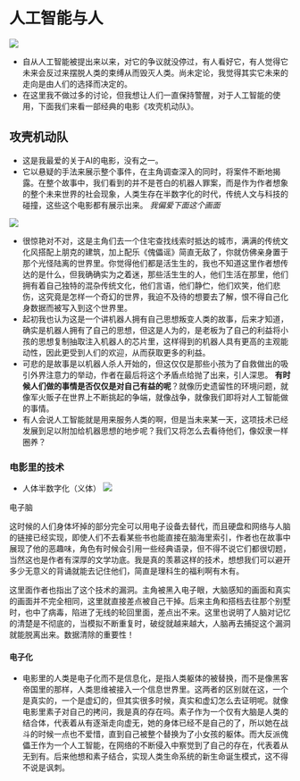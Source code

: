# 人工智能与人
![](images/攻2.jpg)

* 自从人工智能被提出来以来，对它的争议就没停过，有人看好它，有人觉得它未来会反过来摆脱人类的束缚从而毁灭人类。尚未定论，我觉得其实它未来的走向是由人们的选择而决定的。
* 在这里我不做过多的讨论，但我想让人们一直保持警醒，对于人工智能的使用，下面我们来看一部经典的电影《攻壳机动队》。
## 攻壳机动队
* 这是我最爱的关于AI的电影，没有之一。
* 它以悬疑的手法来展示整个事件，在主角调查深入的同时，将案件不断地揭露。在整个故事中，我们看到的并不是苍白的机器人罪案，而是作为作者想象的整个未来世界的社会现象，人类生存在半数字化的时代，传统人文与科技的碰撞，这些这个电影都有展示出来。
*我偏爱下面这个画面*

![](images/攻1.jpg)

* 很惊艳对不对，这是主角们去一个住宅查找线索时抵达的城市，满满的传统文化风搭配上朋克的建筑，加上配乐《傀儡谣》简直无敌了，你就仿佛亲身置于那个光怪陆离的世界里。你觉得他们都是活生生的，我也不知道这里作者想传达的是什么，但我确确实为之着迷，那些活生生的人，他们生活在那里，他们拥有着自己独特的混杂传统文化，他们言语，他们静伫，他们欢笑，他们悲伤，这究竟是怎样一个奇幻的世界，我迫不及待的想要去了解，恨不得自己化身数据而被写入到这个世界里。
* 起初我也认为这是一个讲机器人拥有自己思想叛变人类的故事，后来才知道，确实是机器人拥有了自己的思想，但这是人为的，是老板为了自己的利益将小孩的思想复制抽取注入机器人的芯片里，这样得到的机器人具有更高的主观能动性，因此更受到人们的欢迎，从而获取更多的利益。
* 可悲的是故事是以机器人杀人开始的，但这仅仅是那些小孩为了自救做出的吸引外界注意力的举动，作者在最后将这个矛盾点给抛了出来，引人深思。
**有时候人们做的事情是否仅仅是对自己有益的呢**？就像历史遗留性的环境问题，就像军火贩子在世界上不断挑起的争端，就像战争，就像我们即将对人工智能做的事情。
* 有人会说人工智能就是用来服务人类的啊，但是当未来某一天，这项技术已经发展到足以附加给机器思想的地步呢？我们又将怎么去看待他们，像奴隶一样圈养？
### 电影里的技术
* 人体半数字化（义体）
![](images/攻3.jpeg)

电子脑

这时候的人们身体坏掉的部分完全可以用电子设备去替代，而且硬盘和网络与人脑的链接已经实现，即使人们不去看某些书也能直接在脑海里索引，作者也在故事中展现了他的恶趣味，角色有时候会引用一些经典语录，但不得不说它们都很切题，当然这也是作者有深厚的文学功底。我是真的羡慕这样的技术，想想我们可以避开多少无意义的背诵就能去记住他们，简直是理科生的福利啊有木有。
 
这里面作者也指出了这个技术的漏洞。主角被黑入电子眼，大脑感知的画面和真实的画面并不完全相同，这里就直接差点被自己干掉。后来主角和搭档去往那个别墅时，也中了病毒，陷进了无线的轮回里面，差点出不来。这里也说明了人脑对记忆的清楚是不彻底的，当模拟不断重复时，破绽就越来越大，人脑再去捕捉这个漏洞就能脱离出来。数据清除的重要性！

#### 电子化
* 电影里的人类是电子化而不是信息化，是指人类躯体的被替换，而不是像黑客帝国里的那样，人类思维被接入一个信息世界里。这两者的区别就在这，一个是真实的，一个是虚幻的，但其实很多时候，真实和虚幻怎么去证明呢。就像电影里素子对自己的拷问，我是真的存在吗。素子作为一个仅有大脑是人类的结合体，代表着从有逐渐走向虚无，她的身体已经不是自己的了，所以她在战斗的时候一点也不爱惜，直到自己被整个替换为了小女孩的躯体。而大反派傀儡王作为一个人工智能，在网络的不断侵入中察觉到了自己的存在，代表着从无到有。后来他想和素子结合，实现人类生命系统的新生命诞生模式，这不得不说是讽刺。
